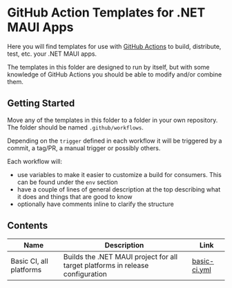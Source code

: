 # GitHub Action Templates for .NET MAUI Apps

Here you will find templates for use with [GitHub Actions](https://github.com/features/actions) to build, distribute, test, etc. your .NET MAUI apps.

The templates in this folder are designed to run by itself, but with some knowledge of GitHub Actions you should be able to modify and/or combine them.

## Getting Started

Move any of the templates in this folder to a folder in your own repository. The folder should be named `.github/workflows`.

Depending on the `trigger` defined in each workflow it will be triggered by a commit, a tag/PR, a manual trigger or possibly others.

Each workflow will:
* use variables to make it easier to customize a build for consumers. This can be found under the `env` section
* have a couple of lines of general description at the top describing what it does and things that are good to know
* optionally have comments inline to clarify the structure

## Contents

| Name      | Description   | Link     |
| ----------- | ----------- | -------- |
| Basic CI, all platforms | Builds the .NET MAUI project for all target platforms in release configuration | [basic-ci.yml](basic-ci.yml) |